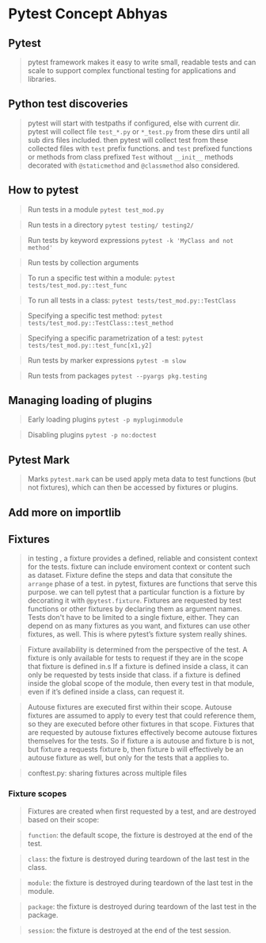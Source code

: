 # Pytest Concept Abhyas

## Pytest

> pytest framework makes it easy to write small, readable tests and can scale to support
> complex functional testing for applications and libraries.

## Python test discoveries

> pytest will start with testpaths if configured, else with current dir.
> pytest will collect file `test_*.py` or `*_test.py` from these dirs until all sub dirs files included.
> then pytest will collect test from these collected files with `test` prefix functions.
> and `test` prefixed functions or methods from class prefixed `Test` without `__init__`
> methods decorated with `@staticmethod` and `@classmethod` also considered.

## How to pytest

> Run tests in a module
> `pytest test_mod.py`

> Run tests in a directory
> `pytest testing/ testing2/`

> Run tests by keyword expressions
> `pytest -k 'MyClass and not method'`

> Run tests by collection arguments

> To run a specific test within a module:
> `pytest tests/test_mod.py::test_func`

> To run all tests in a class:
> `pytest tests/test_mod.py::TestClass`

> Specifying a specific test method:
> `pytest tests/test_mod.py::TestClass::test_method`

> Specifying a specific parametrization of a test:
> `pytest tests/test_mod.py::test_func[x1,y2]`

> Run tests by marker expressions
> `pytest -m slow`

> Run tests from packages
> `pytest --pyargs pkg.testing`



## Managing loading of plugins

> Early loading plugins
> `pytest -p mypluginmodule`

> Disabling plugins
> `pytest -p no:doctest`

> 


## Pytest Mark

> Marks `pytest.mark` can be used apply meta data to test functions (but not fixtures), which can then be accessed by fixtures or plugins.
> 

## Add more on importlib




## Fixtures
> in testing , a fixture provides a defined, reliable and consistent context for the tests.
> fixture can include enviroment context or content such as dataset.
> Fixture define the steps and data that consitute the `arrange` phase of a test.
> in pytest, fixtures are functions that serve this purpose.
> we can tell pytest that a particular function is a fixture by decorating it with `@pytest.fixture`.
> Fixtures are requested by test functions or other fixtures by declaring them as argument names.
> Tests don't have to be limited to a single fixture, either.
> They can depend on as many fixtures as you want, and fixtures can use other fixtures, as well.
> This is where pytest’s fixture system really shines.


> Fixture availability is determined from the perspective of the test.
> A fixture is only available for tests to request if they are in the scope that fixture is defined in.s
> If a fixture is defined inside a class, it can only be requested by tests inside that class.
> if a fixture is defined inside the global scope of the module, then every test in that module, even if it’s defined inside a class, can request it.

> Autouse fixtures are executed first within their scope.
> Autouse fixtures are assumed to apply to every test that could reference them, so they are executed before other fixtures in that scope. 
> Fixtures that are requested by autouse fixtures effectively become autouse fixtures themselves for the tests.
> So if fixture a is autouse and fixture b is not, but fixture a requests fixture b, then fixture b will effectively be an autouse fixture as well, but only for the tests that a applies to.

> conftest.py: sharing fixtures across multiple files
> 


### Fixture scopes
> Fixtures are created when first requested by a test, and are destroyed based on their scope:

> `function`: the default scope, the fixture is destroyed at the end of the test.

> `class`: the fixture is destroyed during teardown of the last test in the class.

> `module`: the fixture is destroyed during teardown of the last test in the module.

> `package`: the fixture is destroyed during teardown of the last test in the package.

> `session`: the fixture is destroyed at the end of the test session.